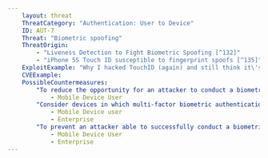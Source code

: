 ```yaml
---
    layout: threat
    ThreatCategory: "Authentication: User to Device"
    ID: AUT-7
    Threat: "Biometric spoofing"
    ThreatOrigin:
        - "Liveness Detection to Fight Biometric Spoofing [^132]"
        - "iPhone 5S Touch ID susceptible to fingerprint spoofs [^135]"
    ExploitExample: "Why I hacked TouchID (again) and still think it\'s awesome [^133]"
    CVEExample:
    PossibleCountermeasures:
        "To reduce the opportunity for an attacker to conduct a biometric spoofing attack, physically secure the device (e.g., lock it in a secure container) when leaving it directly unattended.":
            - Mobile Device User
        "Consider devices in which multi-factor biometric authentication mechanisms transform the biometric data using an additional factor (e.g., password or cryptographic token).":
            - Mobile Device user
            - Enterprise
        "To prevent an attacker able to successfully conduct a biometric spoofing attack against the device from automatically gaining access to sensitive data, implement multi-factor authentication mechanisms for sensitive apps or services.":
            - Mobile Device User
            - Enterprise
---
```

